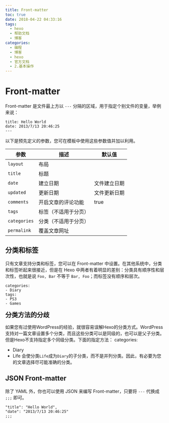 ```yaml
---
title: Front-matter
toc: true
date: 2018-04-22 04:33:16
tags: 
  - hexo
  - 帮助文档
  - 博客
categories:
  - 编程
  - 博客
  - hexo
  - 官方文档
  - 2.基本操作
---
```


# Front-matter

Front-matter 是文件最上方以 `---` 分隔的区域，用于指定个别文件的变量，举例来说：

```
title: Hello World
date: 2013/7/13 20:46:25
---
```

以下是预先定义的参数，您可在模板中使用这些参数值并加以利用。

| 参数         | 描述                 | 默认值       |
| ------------ | -------------------- | ------------ |
| `layout`     | 布局                 |              |
| `title`      | 标题                 |              |
| `date`       | 建立日期             | 文件建立日期 |
| `updated`    | 更新日期             | 文件更新日期 |
| `comments`   | 开启文章的评论功能   | true         |
| `tags`       | 标签（不适用于分页） |              |
| `categories` | 分类（不适用于分页） |              |
| `permalink`  | 覆盖文章网址         |              |

## 分类和标签

只有文章支持分类和标签，您可以在 Front-matter 中设置。在其他系统中，分类和标签听起来很接近，但是在 Hexo 中两者有着明显的差别：分类具有顺序性和层次性，也就是说 `Foo, Bar` 不等于 `Bar, Foo`；而标签没有顺序和层次。

```
categories:
- Diary
tags:
- PS3
- Games
```

<div class="bs-callout bs-callout-danger"><strong class="note-title" style="font-size:20px">分类方法的分歧</strong>

如果您有过使用WordPress的经验，就很容易误解Hexo的分类方式。WordPress支持对一篇文章设置多个分类，而且这些分类可以是同级的，也可以是父子分类。但是Hexo不支持指定多个同级分类。下面的指定方法：
categories:
- Diary
- Life
会使分类`Life`成为`Diary`的子分类，而不是并列分类。因此，有必要为您的文章选择尽可能准确的分类。</div>

## JSON Front-matter

除了 YAML 外，你也可以使用 JSON 来编写 Front-matter，只要将 `---` 代换成 `;;;` 即可。

```
"title": "Hello World",
"date": "2013/7/13 20:46:25"
;;;
```